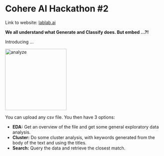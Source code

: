 # Cohere AI Hackathon #2
Link to website: [lablab.ai](https://lablab.ai/event/cohere-ai-hackathon-embed)

**We all understand what Generate and Classify does. But embed ...?!**

Introducing ...

<img width="197" alt="analyze" src="https://user-images.githubusercontent.com/22507682/188329278-22789284-5104-40e2-ba26-53628864b7db.PNG">

You can upload any csv file. You then have 3 options:
- **EDA:** Get an overview of the file and get some general exploratory data analysis.
- **Cluster:** Do some cluster analysis, with keywords generated from the body of the text and using the titles.
- **Search:** Query the data and retrieve the closest match.
